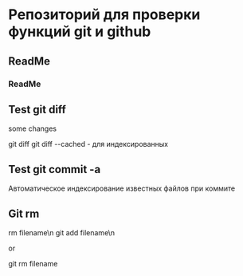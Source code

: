 # Репозиторий для проверки функций git и github
## ReadMe 
### ReadMe

## Test git diff
some changes

git diff
git diff --cached - для индексированных

## Test git commit -a
Автоматическое индексирование известных файлов при коммите

## Git rm

rm filename\n
git add filename\n

or

git rm filename

